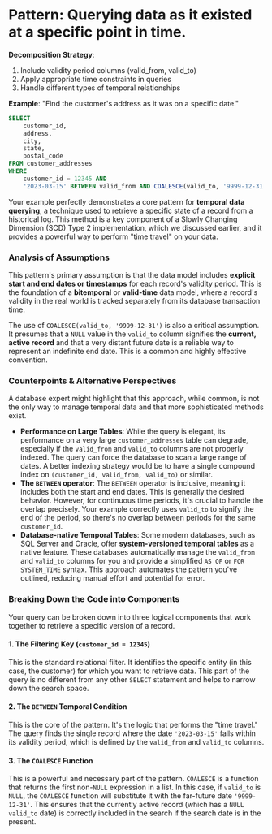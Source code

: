 # **Pattern**: Querying data as it existed at a specific point in time.

**Decomposition Strategy**:

1. Include validity period columns (valid_from, valid_to)
2. Apply appropriate time constraints in queries
3. Handle different types of temporal relationships

**Example**: "Find the customer's address as it was on a specific date."

```SQL
SELECT
    customer_id,
    address,
    city,
    state,
    postal_code
FROM customer_addresses
WHERE
    customer_id = 12345 AND
    '2023-03-15' BETWEEN valid_from AND COALESCE(valid_to, '9999-12-31');
```
Your example perfectly demonstrates a core pattern for **temporal data querying**, a technique used to retrieve a specific state of a record from a historical log. This method is a key component of a Slowly Changing Dimension (SCD) Type 2 implementation, which we discussed earlier, and it provides a powerful way to perform "time travel" on your data.

### Analysis of Assumptions

This pattern's primary assumption is that the data model includes **explicit start and end dates or timestamps** for each record's validity period. This is the foundation of a **bitemporal** or **valid-time** data model, where a record's validity in the real world is tracked separately from its database transaction time.

The use of `COALESCE(valid_to, '9999-12-31')` is also a critical assumption. It presumes that a `NULL` value in the `valid_to` column signifies the **current, active record** and that a very distant future date is a reliable way to represent an indefinite end date. This is a common and highly effective convention.

### Counterpoints & Alternative Perspectives

A database expert might highlight that this approach, while common, is not the only way to manage temporal data and that more sophisticated methods exist.

* **Performance on Large Tables**: While the query is elegant, its performance on a very large `customer_addresses` table can degrade, especially if the `valid_from` and `valid_to` columns are not properly indexed. The query can force the database to scan a large range of dates. A better indexing strategy would be to have a single compound index on `(customer_id, valid_from, valid_to)` or similar.
* **The `BETWEEN` operator**: The `BETWEEN` operator is inclusive, meaning it includes both the start and end dates. This is generally the desired behavior. However, for continuous time periods, it's crucial to handle the overlap precisely. Your example correctly uses `valid_to` to signify the end of the period, so there's no overlap between periods for the same `customer_id`.
* **Database-native Temporal Tables**: Some modern databases, such as SQL Server and Oracle, offer **system-versioned temporal tables** as a native feature. These databases automatically manage the `valid_from` and `valid_to` columns for you and provide a simplified `AS OF` or `FOR SYSTEM_TIME` syntax. This approach automates the pattern you've outlined, reducing manual effort and potential for error.


### Breaking Down the Code into Components

Your query can be broken down into three logical components that work together to retrieve a specific version of a record.

#### **1. The Filtering Key (`customer_id = 12345`)**

This is the standard relational filter. It identifies the specific entity (in this case, the customer) for which you want to retrieve data. This part of the query is no different from any other `SELECT` statement and helps to narrow down the search space.

#### **2. The `BETWEEN` Temporal Condition**

This is the core of the pattern. It's the logic that performs the "time travel." The query finds the single record where the date `'2023-03-15'` falls within its validity period, which is defined by the `valid_from` and `valid_to` columns.

#### **3. The `COALESCE` Function**

This is a powerful and necessary part of the pattern. `COALESCE` is a function that returns the first non-`NULL` expression in a list. In this case, if `valid_to` is `NULL`, the `COALESCE` function will substitute it with the far-future date `'9999-12-31'`. This ensures that the currently active record (which has a `NULL` `valid_to` date) is correctly included in the search if the search date is in the present. 
